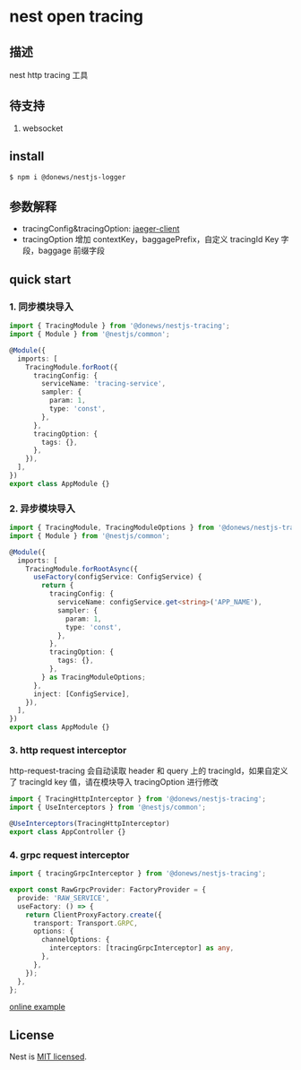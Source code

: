 # nest open tracing

## 描述

nest http tracing 工具

## 待支持

1. websocket

## install

```shell script
$ npm i @donews/nestjs-logger
```

## 参数解释

- tracingConfig&tracingOption: [jaeger-client](https://github.com/jaegertracing/jaeger-client-node)
- tracingOption 增加 contextKey，baggagePrefix，自定义 tracingId Key 字段，baggage 前缀字段

## quick start

### 1. 同步模块导入

```typescript
import { TracingModule } from '@donews/nestjs-tracing';
import { Module } from '@nestjs/common';

@Module({
  imports: [
    TracingModule.forRoot({
      tracingConfig: {
        serviceName: 'tracing-service',
        sampler: {
          param: 1,
          type: 'const',
        },
      },
      tracingOption: {
        tags: {},
      },
    }),
  ],
})
export class AppModule {}
```

### 2. 异步模块导入

```typescript
import { TracingModule, TracingModuleOptions } from '@donews/nestjs-tracing';
import { Module } from '@nestjs/common';

@Module({
  imports: [
    TracingModule.forRootAsync({
      useFactory(configService: ConfigService) {
        return {
          tracingConfig: {
            serviceName: configService.get<string>('APP_NAME'),
            sampler: {
              param: 1,
              type: 'const',
            },
          },
          tracingOption: {
            tags: {},
          },
        } as TracingModuleOptions;
      },
      inject: [ConfigService],
    }),
  ],
})
export class AppModule {}
```

### 3. http request interceptor

http-request-tracing 会自动读取 header 和 query 上的 tracingId，如果自定义了 tracingId key 值，请在模块导入 tracingOption 进行修改

```typescript
import { TracingHttpInterceptor } from '@donews/nestjs-tracing';
import { UseInterceptors } from '@nestjs/common';

@UseInterceptors(TracingHttpInterceptor)
export class AppController {}
```

### 4. grpc request interceptor

```typescript
import { tracingGrpcInterceptor } from '@donews/nestjs-tracing';

export const RawGrpcProvider: FactoryProvider = {
  provide: 'RAW_SERVICE',
  useFactory: () => {
    return ClientProxyFactory.create({
      transport: Transport.GRPC,
      options: {
        channelOptions: {
          interceptors: [tracingGrpcInterceptor] as any,
        },
      },
    });
  },
};
```

[online example](https://github.com/DoNewsCode/nestjs-tracing/blob/master/sample/async-hook/proto/raw.service.ts)

## License

Nest is [MIT licensed](LICENSE).
